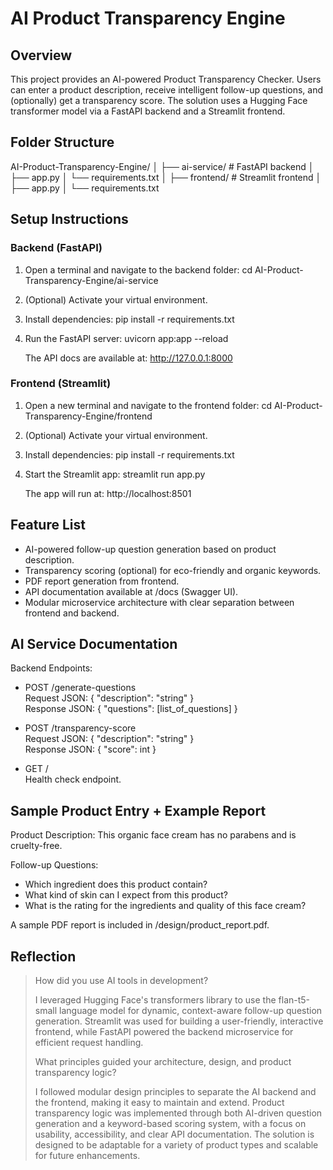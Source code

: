 # AI Product Transparency Engine

## Overview

This project provides an AI-powered Product Transparency Checker. Users can enter a product description, receive intelligent follow-up questions, and (optionally) get a transparency score. The solution uses a Hugging Face transformer model via a FastAPI backend and a Streamlit frontend.

## Folder Structure

AI-Product-Transparency-Engine/
│
├── ai-service/       # FastAPI backend
│   ├── app.py
│   └── requirements.txt
│
├── frontend/         # Streamlit frontend
│   ├── app.py
│   └── requirements.txt

## Setup Instructions

### Backend (FastAPI)
1. Open a terminal and navigate to the backend folder:
    cd AI-Product-Transparency-Engine/ai-service

2. (Optional) Activate your virtual environment.

3. Install dependencies:
    pip install -r requirements.txt

4. Run the FastAPI server:
    uvicorn app:app --reload

   The API docs are available at: http://127.0.0.1:8000

### Frontend (Streamlit)
1. Open a new terminal and navigate to the frontend folder:
    cd AI-Product-Transparency-Engine/frontend

2. (Optional) Activate your virtual environment.

3. Install dependencies:
    pip install -r requirements.txt

4. Start the Streamlit app:
    streamlit run app.py

   The app will run at: http://localhost:8501

## Feature List

- AI-powered follow-up question generation based on product description.
- Transparency scoring (optional) for eco-friendly and organic keywords.
- PDF report generation from frontend.
- API documentation available at /docs (Swagger UI).
- Modular microservice architecture with clear separation between frontend and backend.

## AI Service Documentation

Backend Endpoints:

- POST /generate-questions  
  Request JSON: { "description": "string" }  
  Response JSON: { "questions": [list_of_questions] }

- POST /transparency-score  
  Request JSON: { "description": "string" }  
  Response JSON: { "score": int }

- GET /  
  Health check endpoint.

## Sample Product Entry + Example Report

Product Description: This organic face cream has no parabens and is cruelty-free.

Follow-up Questions:
- Which ingredient does this product contain?
- What kind of skin can I expect from this product?
- What is the rating for the ingredients and quality of this face cream?

A sample PDF report is included in /design/product_report.pdf.

## Reflection

> How did you use AI tools in development?
>
> I leveraged Hugging Face's transformers library to use the flan-t5-small language model for dynamic, context-aware follow-up question generation. Streamlit was used for building a user-friendly, interactive frontend, while FastAPI powered the backend microservice for efficient request handling.
>
> What principles guided your architecture, design, and product transparency logic?
>
> I followed modular design principles to separate the AI backend and the frontend, making it easy to maintain and extend. Product transparency logic was implemented through both AI-driven question generation and a keyword-based scoring system, with a focus on usability, accessibility, and clear API documentation. The solution is designed to be adaptable for a variety of product types and scalable for future enhancements.
